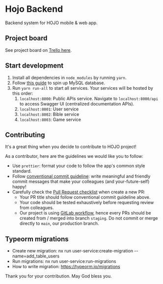 # Hojo Backend

Backend system for HOJO mobile & web app.

## Project board

See project board on [Trello here](https://trello.com/b/KEldQWhU/hojo-be).

## Start development

1. Install all dependencies in `node_modules` by running `yarn`.
2. Follow [this guide](docker/development/database/README.md) to spin up MySQL database.
3. Run `yarn run-all` to start all services. Your services will be hosted by this order:
   1. `localhost:8000`: Public APIs service. Navigate to `localhost:8000/api` to access Swagger UI (centralized documentation APIs).
   2. `localhost:8001`: User service
   3. `localhost:8002`: Bible service
   4. `localhost:8003`: Game service

## Contributing

It's a great thing when you decide to contribute to HOJO project!

As a contributor, here are the guidelines we would like you to follow:

- Use `prettier`: format your code to follow the app's common style standard.
- Follow [conventional commit guideline](https://www.conventionalcommits.org/en/v1.0.0/): write meaningful and friendly commit messages that make your colleagues (and your-future-self) happy!
- Carefully check the [Pull Request checklist](/.github/pull_request_template.md) when create a new PR:
  - Your PR title should follow conventional commit guideline above.
  - Your code should be tested exhaustively before requesting review from colleagues.
  - Our project is using [GitLab workflow](https://docs.gitlab.com/ee/topics/gitlab_flow.html), hence every PRs should be created from / merged into branch `staging`. Do not commit or merge directly to `main`, our production branch.

## Typeorm migrations

- Create new migration: nx run user-service:create-migration --name=add_table_users
- Run migrations: nx run user-service:run-migrations
- How to write migration: https://typeorm.io/migrations

Thank you for your contribution. May God bless you.
